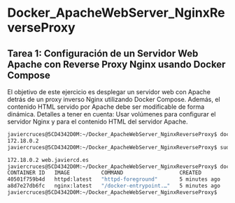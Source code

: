 # Docker_ApacheWebServer_NginxReverseProxy
## Tarea 1: Configuración de un Servidor Web Apache con Reverse Proxy Nginx usando Docker Compose
El objetivo de este ejercicio es desplegar un servidor web con Apache detrás de un proxy inverso Nginx utilizando Docker Compose. Además, el contenido HTML servido por Apache debe ser modificable de forma dinámica.
Detalles a tener en cuenta:
Usar volúmenes para configurar el servidor Nginx y para el contenido HTML del servidor Apache.

```bash
javiercruces@5CD4342D0M:~/Docker_ApacheWebServer_NginxReverseProxy$ docker inspect -f '{{range .NetworkSettings.Networks}}{{.IPAddress}}{{end}}' nginx_rproxy
172.18.0.2
javiercruces@5CD4342D0M:~/Docker_ApacheWebServer_NginxReverseProxy$ sudo cat /etc/hosts

172.18.0.2 web.javiercd.es
javiercruces@5CD4342D0M:~/Docker_ApacheWebServer_NginxReverseProxy$ docker ps
CONTAINER ID   IMAGE          COMMAND                  CREATED         STATUS         PORTS     NAMES
40501f759b4d   httpd:latest   "httpd-foreground"       5 minutes ago   Up 5 minutes   80/tcp    apache_web_server
a8d7e27db6fc   nginx:latest   "/docker-entrypoint.…"   5 minutes ago   Up 5 minutes   80/tcp    nginx_rproxy
javiercruces@5CD4342D0M:~/Docker_ApacheWebServer_NginxReverseProxy$
```
